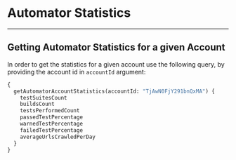 # Automator Statistics
---

## Getting Automator Statistics for a given Account

In order to get the statistics for a given account use the following query, by providing the account id in `accountId` argument:

```graphql
{
  getAutomatorAccountStatistics(accountId: "TjAwN0FjY291bnQxMA") {
    testSuitesCount
    buildsCount
    testsPerformedCount
    passedTestPercentage
    warnedTestPercentage
    failedTestPercentage
    averageUrlsCrawledPerDay
  }
}
```
